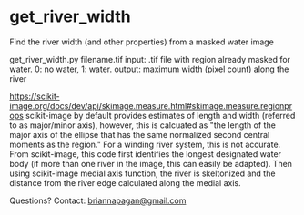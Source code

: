 # get_river_width
Find the river width (and other properties) from a masked water image

get_river_width.py filename.tif
input:    .tif file with region already masked for water. 0: no water, 1: water. 
output:   maximum width (pixel count) along the river

https://scikit-image.org/docs/dev/api/skimage.measure.html#skimage.measure.regionprops
scikit-image by default provides estimates of length and width (referred to as major/minor axis), however, this is calcuated as "the length of the major axis of the ellipse that has the same normalized second central moments as the region." For a winding river system, this is not accurate. From scikit-image, this code first identifies the longest designated water body (if more than one river in the image, this can easily be adapted). Then using scikit-image medial axis function, the river is skeltonized and the distance from the river edge calculated along the medial axis. 

Questions? Contact: briannapagan@gmail.com 
